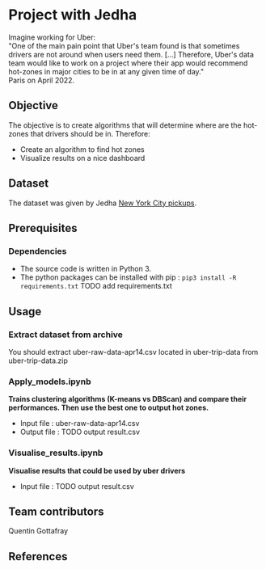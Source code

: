 # Project with Jedha

Imagine working for Uber: <br />
"One of the main pain point that Uber's team found is that sometimes drivers are not around when users need them. [...] Therefore, Uber's data team would like to work on a project where their app would recommend hot-zones in major cities to be in at any given time of day." <br />
Paris on April 2022. 

## Objective
The objective is to create algorithms that will determine where are the hot-zones that drivers should be in. Therefore:

- Create an algorithm to find hot zones
- Visualize results on a nice dashboard

## Dataset
The dataset was given by Jedha [New York City pickups](https://full-stack-bigdata-datasets.s3.eu-west-3.amazonaws.com/Machine+Learning+non+Supervis%C3%A9/Projects/uber-trip-data.zip).

## Prerequisites

### Dependencies
- The source code is written in Python 3.
- The python packages can be installed with pip : `pip3 install -R requirements.txt` TODO add requirements.txt

## Usage
### Extract dataset from archive
You should extract uber-raw-data-apr14.csv located in uber-trip-data from uber-trip-data.zip

### Apply_models.ipynb
**Trains clustering algorithms (K-means vs DBScan) and compare their performances. Then use the best one to output hot zones.**
- Input file : uber-raw-data-apr14.csv
- Output file : TODO output result.csv

### Visualise_results.ipynb
**Visualise results that could be used by uber drivers**
- Input file : TODO output result.csv

## Team contributors
Quentin Gottafray

## References

